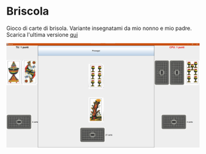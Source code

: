 # Briscola

Gioco di carte di brisola. Variante insegnatami da mio nonno e mio padre.<br>
Scarica l'ultima versione <a href="https://github.com/Baldi00/Briscola/releases/download/v1.0-20220728/Briscola.jar">qui</a>

<img src="img.jpg">
